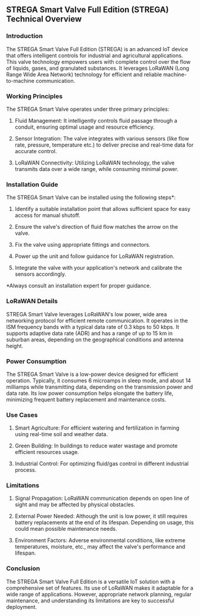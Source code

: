 ## STREGA Smart Valve Full Edition (STREGA) Technical Overview 

### Introduction
The STREGA Smart Valve Full Edition (STREGA) is an advanced IoT device that offers intelligent controls for industrial and agricultural applications. This valve technology empowers users with complete control over the flow of liquids, gases, and granulated substances. It leverages LoRaWAN (Long Range Wide Area Network) technology for efficient and reliable machine-to-machine communication. 

### Working Principles 
The STREGA Smart Valve operates under three primary principles:

1. Fluid Management: It intelligently controls fluid passage through a conduit, ensuring optimal usage and resource efficiency.
   
2. Sensor Integration: The valve integrates with various sensors (like flow rate, pressure, temperature etc.) to deliver precise and real-time data for accurate control.
   
3. LoRaWAN Connectivity: Utilizing LoRaWAN technology, the valve transmits data over a wide range, while consuming minimal power.

### Installation Guide 
The STREGA Smart Valve can be installed using the following steps*:
   
1. Identify a suitable installation point that allows sufficient space for easy access for manual shutoff.
   
2. Ensure the valve's direction of fluid flow matches the arrow on the valve.
   
3. Fix the valve using appropriate fittings and connectors.
   
4. Power up the unit and follow guidance for LoRaWAN registration.
   
5. Integrate the valve with your application's network and calibrate the sensors accordingly.
   
*Always consult an installation expert for proper guidance.

### LoRaWAN Details 
STREGA Smart Valve leverages LoRaWAN's low power, wide area networking protocol for efficient remote communication. It operates in the ISM frequency bands with a typical data rate of 0.3 kbps to 50 kbps. It supports adaptive data rate (ADR) and has a range of up to 15 km in suburban areas, depending on the geographical conditions and antenna height.

### Power Consumption 
The STREGA Smart Valve is a low-power device designed for efficient operation. Typically, it consumes 6 microamps in sleep mode, and about 14 milliamps while transmitting data, depending on the transmission power and data rate. Its low power consumption helps elongate the battery life, minimizing frequent battery replacement and maintenance costs.

### Use Cases 
1. Smart Agriculture: For efficient watering and fertilization in farming using real-time soil and weather data.
   
2. Green Building: In buildings to reduce water wastage and promote efficient resources usage.
   
3. Industrial Control: For optimizing fluid/gas control in different industrial process.

### Limitations 
1. Signal Propagation: LoRaWAN communication depends on open line of sight and may be affected by physical obstacles.

2. External Power Needed: Although the unit is low power, it still requires battery replacements at the end of its lifespan. Depending on usage, this could mean possible maintenance needs.
   
3. Environment Factors: Adverse environmental conditions, like extreme temperatures, moisture, etc., may affect the valve's performance and lifespan.

### Conclusion
The STREGA Smart Valve Full Edition is a versatile IoT solution with a comprehensive set of features. Its use of LoRaWAN makes it adaptable for a wide range of applications. However, appropriate network planning, regular maintenance, and understanding its limitations are key to successful deployment.
